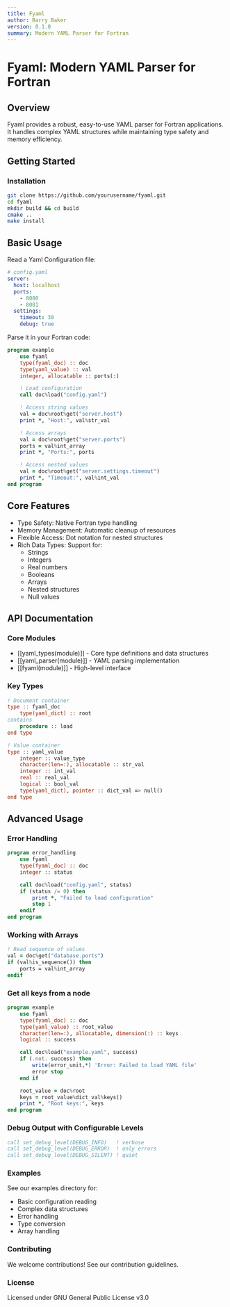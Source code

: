 ```yaml
---
title: Fyaml
author: Barry Baker
version: 0.1.0
summary: Modern YAML Parser for Fortran
---
```


# Fyaml: Modern YAML Parser for Fortran

## Overview

Fyaml provides a robust, easy-to-use YAML parser for Fortran applications. It handles complex YAML structures while maintaining type safety and memory efficiency.

## Getting Started

### Installation

```bash
git clone https://github.com/yourusername/fyaml.git
cd fyaml
mkdir build && cd build
cmake ..
make install
```

## Basic Usage

Read a Yaml Configuration file:

```yaml
# config.yaml
server:
  host: localhost
  ports:
    - 8080
    - 8081
  settings:
    timeout: 30
    debug: true
```

Parse it in your Fortran code:

```fortran
program example
    use fyaml
    type(fyaml_doc) :: doc
    type(yaml_value) :: val
    integer, allocatable :: ports(:)

    ! Load configuration
    call doc%load("config.yaml")

    ! Access string values
    val = doc%root%get("server.host")
    print *, "Host:", val%str_val

    ! Access arrays
    val = doc%root%get("server.ports")
    ports = val%int_array
    print *, "Ports:", ports

    ! Access nested values
    val = doc%root%get("server.settings.timeout")
    print *, "Timeout:", val%int_val
end program
```

## Core Features
- Type Safety: Native Fortran type handling
- Memory Management: Automatic cleanup of resources
- Flexible Access: Dot notation for nested structures
- Rich Data Types: Support for:
  - Strings
  - Integers
  - Real numbers
  - Booleans
  - Arrays
  - Nested structures
  - Null values

## API Documentation

### Core Modules

- [[yaml_types(module)]] - Core type definitions and data structures
- [[yaml_parser(module)]] - YAML parsing implementation
- [[fyaml(module)]] - High-level interface

### Key Types

```fortran
! Document container
type :: fyaml_doc
    type(yaml_dict) :: root
contains
    procedure :: load
end type

! Value container
type :: yaml_value
    integer :: value_type
    character(len=:), allocatable :: str_val
    integer :: int_val
    real :: real_val
    logical :: bool_val
    type(yaml_dict), pointer :: dict_val => null()
end type
```

## Advanced Usage

### Error Handling

```fortran
program error_handling
    use fyaml
    type(fyaml_doc) :: doc
    integer :: status

    call doc%load("config.yaml", status)
    if (status /= 0) then
        print *, "Failed to load configuration"
        stop 1
    endif
end program
```

### Working with Arrays
```fortran
! Read sequence of values
val = doc%get("database.ports")
if (val%is_sequence()) then
    ports = val%int_array
endif
```

### Get all keys from a node
```fortran
program example
    use fyaml
    type(fyaml_doc) :: doc
    type(yaml_value) :: root_value
    character(len=:), allocatable, dimension(:) :: keys
    logical :: success

    call doc%load("example.yaml", success)
    if (.not. success) then
        write(error_unit,*) 'Error: Failed to load YAML file'
        error stop
    end if

    root_value = doc%root
    keys = root_value%dict_val%keys()
    print *, "Root keys:", keys
end program
```

### Debug Output with Configurable Levels

```fortran
call set_debug_level(DEBUG_INFO)   ! verbose
call set_debug_level(DEBUG_ERROR)  ! only errors
call set_debug_level(DEBUG_SILENT) ! quiet
```

### Examples
See our examples directory for:

- Basic configuration reading
- Complex data structures
- Error handling
- Type conversion
- Array handling

### Contributing
We welcome contributions! See our contribution guidelines.

### License
Licensed under GNU General Public License v3.0
